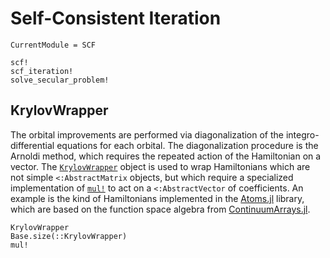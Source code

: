 # Self-Consistent Iteration

```@meta
CurrentModule = SCF
```

```@docs
scf!
scf_iteration!
solve_secular_problem!
```

## KrylovWrapper

The orbital improvements are performed via diagonalization of the
integro-differential equations for each orbital. The diagonalization
procedure is the Arnoldi method, which requires the repeated action of
the Hamiltonian on a vector. The [`KrylovWrapper`](@ref) object is
used to wrap Hamiltonians which are not simple `<:AbstractMatrix`
objects, but which require a specialized implementation of
[`mul!`](@ref) to act on a `<:AbstractVector` of coefficients. An
example is the kind of Hamiltonians implemented in the
[Atoms.jl](https://github.com/JuliaAtoms/Atoms.jl) library, which are
based on the function space algebra from
[ContinuumArrays.jl](https://github.com/JuliaApproximation/ContinuumArrays.jl).

```@docs
KrylovWrapper
Base.size(::KrylovWrapper)
mul!
```
